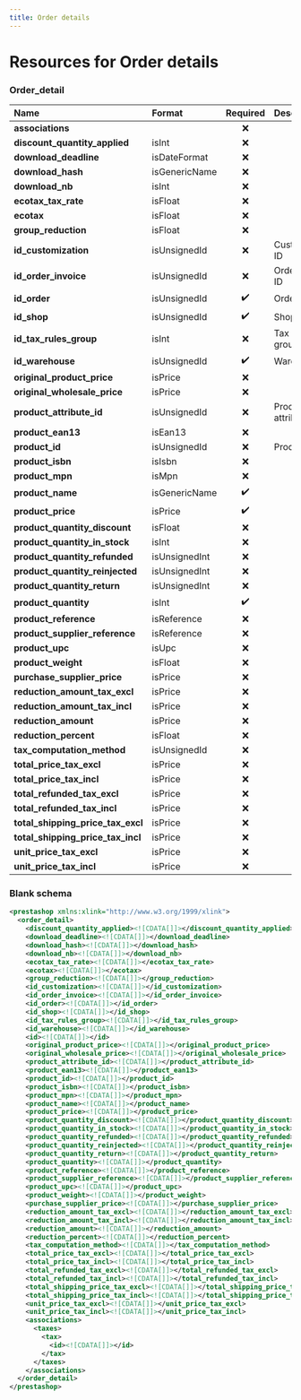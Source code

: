 ```yaml
---
title: Order details
---
```


# Resources for Order details

### Order_detail

|               Name                |    Format     | Required |     Description      |
| :-------------------------------- | :------------ | :------: | :------------------- |
| **associations**                  |               | ❌        |                      |
| **discount_quantity_applied**     | isInt         | ❌        |                      |
| **download_deadline**             | isDateFormat  | ❌        |                      |
| **download_hash**                 | isGenericName | ❌        |                      |
| **download_nb**                   | isInt         | ❌        |                      |
| **ecotax_tax_rate**               | isFloat       | ❌        |                      |
| **ecotax**                        | isFloat       | ❌        |                      |
| **group_reduction**               | isFloat       | ❌        |                      |
| **id_customization**              | isUnsignedId  | ❌        | Customization ID     |
| **id_order_invoice**              | isUnsignedId  | ❌        | Order invoice ID     |
| **id_order**                      | isUnsignedId  | ✔️       | Order ID             |
| **id_shop**                       | isUnsignedId  | ✔️       | Shop ID              |
| **id_tax_rules_group**            | isInt         | ❌        | Tax rules group ID   |
| **id_warehouse**                  | isUnsignedId  | ✔️       | Warehouse ID         |
| **original_product_price**        | isPrice       | ❌        |                      |
| **original_wholesale_price**      | isPrice       | ❌        |                      |
| **product_attribute_id**          | isUnsignedId  | ❌        | Product attribute ID |
| **product_ean13**                 | isEan13       | ❌        |                      |
| **product_id**                    | isUnsignedId  | ❌        | Product ID           |
| **product_isbn**                  | isIsbn        | ❌        |                      |
| **product_mpn**                   | isMpn         | ❌        |                      |
| **product_name**                  | isGenericName | ✔️       |                      |
| **product_price**                 | isPrice       | ✔️       |                      |
| **product_quantity_discount**     | isFloat       | ❌        |                      |
| **product_quantity_in_stock**     | isInt         | ❌        |                      |
| **product_quantity_refunded**     | isUnsignedInt | ❌        |                      |
| **product_quantity_reinjected**   | isUnsignedInt | ❌        |                      |
| **product_quantity_return**       | isUnsignedInt | ❌        |                      |
| **product_quantity**              | isInt         | ✔️       |                      |
| **product_reference**             | isReference   | ❌        |                      |
| **product_supplier_reference**    | isReference   | ❌        |                      |
| **product_upc**                   | isUpc         | ❌        |                      |
| **product_weight**                | isFloat       | ❌        |                      |
| **purchase_supplier_price**       | isPrice       | ❌        |                      |
| **reduction_amount_tax_excl**     | isPrice       | ❌        |                      |
| **reduction_amount_tax_incl**     | isPrice       | ❌        |                      |
| **reduction_amount**              | isPrice       | ❌        |                      |
| **reduction_percent**             | isFloat       | ❌        |                      |
| **tax_computation_method**        | isUnsignedId  | ❌        |                      |
| **total_price_tax_excl**          | isPrice       | ❌        |                      |
| **total_price_tax_incl**          | isPrice       | ❌        |                      |
| **total_refunded_tax_excl**       | isPrice       | ❌        |                      |
| **total_refunded_tax_incl**       | isPrice       | ❌        |                      |
| **total_shipping_price_tax_excl** | isPrice       | ❌        |                      |
| **total_shipping_price_tax_incl** | isPrice       | ❌        |                      |
| **unit_price_tax_excl**           | isPrice       | ❌        |                      |
| **unit_price_tax_incl**           | isPrice       | ❌        |                      |


### Blank schema

```xml
<prestashop xmlns:xlink="http://www.w3.org/1999/xlink">
  <order_detail>
    <discount_quantity_applied><![CDATA[]]></discount_quantity_applied>
    <download_deadline><![CDATA[]]></download_deadline>
    <download_hash><![CDATA[]]></download_hash>
    <download_nb><![CDATA[]]></download_nb>
    <ecotax_tax_rate><![CDATA[]]></ecotax_tax_rate>
    <ecotax><![CDATA[]]></ecotax>
    <group_reduction><![CDATA[]]></group_reduction>
    <id_customization><![CDATA[]]></id_customization>
    <id_order_invoice><![CDATA[]]></id_order_invoice>
    <id_order><![CDATA[]]></id_order>
    <id_shop><![CDATA[]]></id_shop>
    <id_tax_rules_group><![CDATA[]]></id_tax_rules_group>
    <id_warehouse><![CDATA[]]></id_warehouse>
    <id><![CDATA[]]></id>
    <original_product_price><![CDATA[]]></original_product_price>
    <original_wholesale_price><![CDATA[]]></original_wholesale_price>
    <product_attribute_id><![CDATA[]]></product_attribute_id>
    <product_ean13><![CDATA[]]></product_ean13>
    <product_id><![CDATA[]]></product_id>
    <product_isbn><![CDATA[]]></product_isbn>
    <product_mpn><![CDATA[]]></product_mpn>
    <product_name><![CDATA[]]></product_name>
    <product_price><![CDATA[]]></product_price>
    <product_quantity_discount><![CDATA[]]></product_quantity_discount>
    <product_quantity_in_stock><![CDATA[]]></product_quantity_in_stock>
    <product_quantity_refunded><![CDATA[]]></product_quantity_refunded>
    <product_quantity_reinjected><![CDATA[]]></product_quantity_reinjected>
    <product_quantity_return><![CDATA[]]></product_quantity_return>
    <product_quantity><![CDATA[]]></product_quantity>
    <product_reference><![CDATA[]]></product_reference>
    <product_supplier_reference><![CDATA[]]></product_supplier_reference>
    <product_upc><![CDATA[]]></product_upc>
    <product_weight><![CDATA[]]></product_weight>
    <purchase_supplier_price><![CDATA[]]></purchase_supplier_price>
    <reduction_amount_tax_excl><![CDATA[]]></reduction_amount_tax_excl>
    <reduction_amount_tax_incl><![CDATA[]]></reduction_amount_tax_incl>
    <reduction_amount><![CDATA[]]></reduction_amount>
    <reduction_percent><![CDATA[]]></reduction_percent>
    <tax_computation_method><![CDATA[]]></tax_computation_method>
    <total_price_tax_excl><![CDATA[]]></total_price_tax_excl>
    <total_price_tax_incl><![CDATA[]]></total_price_tax_incl>
    <total_refunded_tax_excl><![CDATA[]]></total_refunded_tax_excl>
    <total_refunded_tax_incl><![CDATA[]]></total_refunded_tax_incl>
    <total_shipping_price_tax_excl><![CDATA[]]></total_shipping_price_tax_excl>
    <total_shipping_price_tax_incl><![CDATA[]]></total_shipping_price_tax_incl>
    <unit_price_tax_excl><![CDATA[]]></unit_price_tax_excl>
    <unit_price_tax_incl><![CDATA[]]></unit_price_tax_incl>
    <associations>
      <taxes>
        <tax>
          <id><![CDATA[]]></id>
        </tax>
      </taxes>
    </associations>
  </order_detail>
</prestashop>
```

